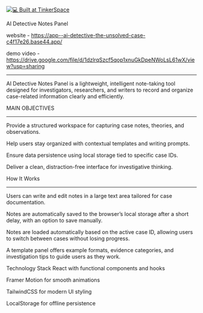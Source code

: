 [![💻 Built at TinkerSpace](https://img.shields.io/badge/Built%20at-TinkerSpace-blueviolet?style=for-the-badge&label=%F0%9F%92%BBBuilt%20at&labelColor=turquoise&color=white)](https://tinkerhub.org/tinkerspace)


AI Detective Notes Panel

website - https://app--ai-detective-the-unsolved-case-c4f17e26.base44.app/

demo video -  https://drive.google.com/file/d/1dzlrqSzcf5qop1xnuGkDpeNWoLsL61wX/view?usp=sharing
_________________________

AI Detective Notes Panel is a lightweight, intelligent note-taking tool designed for investigators, researchers, and writers to record and organize case-related information clearly and efficiently.

MAIN OBJECTIVES
________________

Provide a structured workspace for capturing case notes, theories, and observations.

Help users stay organized with contextual templates and writing prompts.

Ensure data persistence using local storage tied to specific case IDs.

Deliver a clean, distraction-free interface for investigative thinking.

How It Works
_____________

Users can write and edit notes in a large text area tailored for case documentation.

Notes are automatically saved to the browser’s local storage after a short delay, with an option to save manually.

Notes are loaded automatically based on the active case ID, allowing users to switch between cases without losing progress.

A template panel offers example formats, evidence categories, and investigation tips to guide users as they work.

Technology Stack
React with functional components and hooks

Framer Motion for smooth animations

TailwindCSS for modern UI styling

LocalStorage for offline persistence
